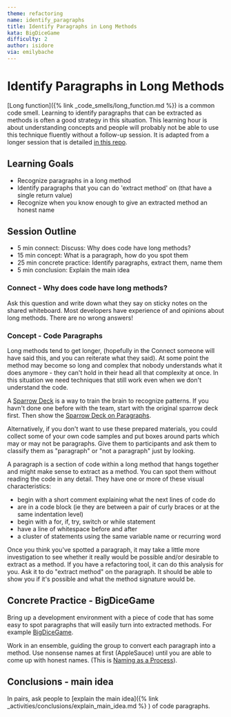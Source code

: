 ```yaml
---
theme: refactoring
name: identify_paragraphs
title: Identify Paragraphs in Long Methods
kata: BigDiceGame
difficulty: 2
author: isidore
via: emilybache
---
```


# Identify Paragraphs in Long Methods

[Long function]({% link _code_smells/long_function.md %}) is a common code smell. Learning to identify paragraphs that can be extracted as methods is often a good strategy in this situation. This learning hour is about understanding concepts and people will probably not be able to use this technique fluently without a follow-up session. It is adapted from a longer session that is detailed [in this repo](https://github.com/LearnWithLlew/RefactoringToCleanerCode.Slides).

## Learning Goals

* Recognize paragraphs in a long method
* Identify paragraphs that you can do 'extract method' on (that have a single return value)
* Recognize when you know enough to give an extracted method an honest name

## Session Outline

* 5 min connect: Discuss: Why does code have long methods?
* 15 min concept: What is a paragraph, how do you spot them
* 25 min concrete practice: Identify paragraphs, extract them, name them
* 5 min conclusion: Explain the main idea

### Connect - Why does code have long methods?
Ask this question and write down what they say on sticky notes on the shared whiteboard. Most developers have experience of and opinions about long methods. There are no wrong answers! 

### Concept - Code Paragraphs
Long methods tend to get longer, (hopefully in the Connect someone will have said this, and you can reiterate what they said). At some point the method may become so long and complex that nobody understands what it does anymore - they can't hold in their head all that complexity at once. In this situation we need techniques that still work even when we don't understand the code.

A [Sparrow Deck](http://llewellynfalco.blogspot.com/p/sparrow-decks.html) is a way to train the brain to recognize patterns. If you havn't done one before with the team, start with the original sparrow deck first. Then show the [Sparrow Deck on Paragraphs](https://docs.google.com/presentation/d/0B5pFqRaidolKZWxoZ0RYckVTeWc/edit?rtpof=true&sd=true&resourcekey=0-ZD9vSBjMxrf2xiVI1mEemQ). 

Alternatively, if you don't want to use these prepared materials, you could collect some of your own code samples and put boxes around parts which may or may not be paragraphs. Give them to participants and ask them to classify them as "paragraph" or "not a paragraph" just by looking.

A paragraph is a section of code within a long method that hangs together and might make sense to extract as a method. You can spot them without reading the code in any detail. They have one or more of these visual characteristics:

* begin with a short comment explaining what the next lines of code do
* are in a code block (ie they are between a pair of curly braces or at the same indentation level)
* begin with a for, if, try, switch or while statement
* have a line of whitespace before and after
* a cluster of statements using the same variable name or recurring word

Once you think you've spotted a paragraph, it may take a little more investigation to see whether it really would be possible and/or desirable to extract as a method. If you have a refactoring tool, it can do this analysis for you. Ask it to do "extract method" on the paragraph. It should be able to show you if it's possible and what the method signature would be.

## Concrete Practice - BigDiceGame
Bring up a development environment with a piece of code that has some easy to spot paragraphs that will easily turn into extracted methods. For example [BigDiceGame](https://github.com/LearnWithLlew/RefactoringToCleanerCode.cpp/blob/main/tests/YourCodeGoesHere.h).

Work in an ensemble, guiding the group to convert each paragraph into a method. Use nonsense names at first (AppleSauce) until you are able to come up with honest names. (This is [Naming as a Process](https://www.digdeeproots.com/articles/naming-process)).

## Conclusions - main idea
In pairs, ask people to [explain the main idea]({% link _activities/conclusions/explain_main_idea.md %} ) of code paragraphs.




